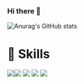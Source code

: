 ### Hi there 👋

![Anurag's GitHub stats](https://github-readme-stats.vercel.app/api?username=lsn5963&show_icons=true&theme=great-gatsby)

# 💪 Skills
<img src="https://img.shields.io/badge/Java-007396?style=for-the-badge&logo=Spring&logoColor=white"><img src="https://img.shields.io/badge/Spring-6DB33F?style=for-the-badge&logo=Spring&logoColor=white">
<img src="https://img.shields.io/badge/SpringBoot-6DB33F?style=for-the-badge&logo=Spring&logoColor=white">
<img src="https://img.shields.io/badge/MariaDB-003545?style=for-the-badge&logo=Spring&logoColor=white">
<img src="https://img.shields.io/badge/Python-3776AB?style=for-the-badge&logo=Spring&logoColor=white">
